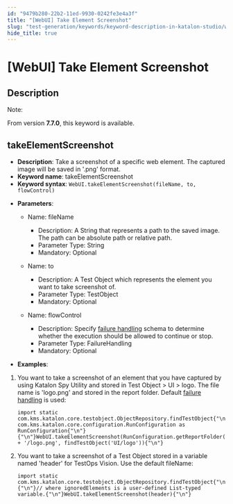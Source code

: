 ```yaml
---
id: "9479b280-22b2-11ed-9930-0242fe3e4a3f"
title: "[WebUI] Take Element Screenshot"
slug: "test-generation/keywords/keyword-description-in-katalon-studio/web-ui-keywords/webui-take-element-screenshot"
hide_title: true
---
```


# <a id="id_0" class="anchor_top_offset"/><a id="ariaid-title1" class="anchor_top_offset"/>[WebUI] Take Element Screenshot


## <a id="id_0__id" class="anchor_top_offset"/>Description

              
<div xmlns="http://www.w3.org/1999/xhtml" className="note note note_note"><span className="note__title">Note:</span> 
  <p className="p">From version <strong className="ph b">7.7.0</strong>, this keyword is
    available.</p>
</div>
      

## <a id="id_0__id_1" class="anchor_top_offset"/>takeElementScreenshot

              
<ul xmlns="http://www.w3.org/1999/xhtml" className="ul"><li className="li">     <strong className="ph b">Description</strong>: Take a screenshot of a specific     web element. The captured image will be saved in '.png'     format.</li><li className="li">     <strong className="ph b">Keyword name</strong>: takeElementScreenshot</li><li className="li">     <strong className="ph b">Keyword syntax</strong>:     <code className="ph codeph">WebUI.takeElementScreenshot(fileName, to, flowControl)</code>   </li><li className="li">     <p className="p">       <strong className="ph b">Parameters</strong>:</p>     <ul className="ul"><li className="li">         <p className="p">Name: fileName</p>         <ul className="ul"><li className="li">Description: A String that represents a path to the saved             image. The path can be absolute path or relative path.</li><li className="li">Parameter Type: String</li><li className="li">Mandatory: Optional</li></ul>       </li><li className="li">         <p className="p">Name: to</p>         <ul className="ul"><li className="li">Description: A Test Object which represents the element you             want to take screenshot of.</li><li className="li">Parameter Type: TestObject</li><li className="li">Mandatory: Optional</li></ul>       </li><li className="li">         <p className="p">Name: flowControl</p>         <ul className="ul"><li className="li">Description: Specify <a className="xref j-external-link" href="https://docs.katalon.com/katalon-studio/docs/failure-handling.html" target="_blank">failure handling</a>             schema to determine whether the execution should be allowed to             continue or stop.</li><li className="li">Parameter Type: FailureHandling</li><li className="li">Mandatory: Optional</li></ul>       </li></ul>   </li><li className="li">     <p className="p">       <strong className="ph b">Examples</strong>:</p>   </li></ul> 
      
<ol xmlns="http://www.w3.org/1999/xhtml" className="ol"><li className="li">You want to take a screenshot of an element that you have     captured by using Katalon Spy Utility and stored in Test Object     &gt; UI &gt; logo. The file name is 'logo.png' and stored in the     report folder. Default <a className="xref j-external-link" href="https://docs.katalon.com/katalon-studio/docs/failure-handling.html" target="_blank">failure handling</a> is     used:<pre className="pre codeblock"><code>import static com.kms.katalon.core.testobject.ObjectRepository.findTestObject{"\n"}import com.kms.katalon.core.configuration.RunConfiguration as RunConfiguration{"\n"}{"\n"}WebUI.takeElementScreenshot(RunConfiguration.getReportFolder() + '/logo.png', findTestObject('UI/logo')){"\n"}</code></pre></li><li className="li">You want to take a screenshot of a Test Object stored in a     variable named 'header' for TestOps Vision. Use the default     fileName:<pre className="pre codeblock"><code>import static com.kms.katalon.core.testobject.ObjectRepository.findTestObject{"\n"}{"\n"}// where ignoredElements is a user-defined List-typed variable.{"\n"}WebUI.takeElementScreenshot(header){"\n"}</code></pre></li></ol> 
                                                    
